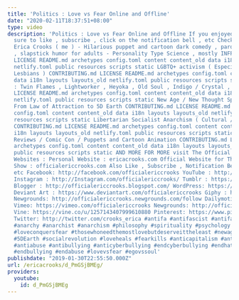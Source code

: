 ```yaml
---
title: 'Politics : Love vs Fear Online and Offline'
date: "2020-02-11T18:37:51+08:00"
type: video
description: 'Politics : Love vs Fear Online and Offline If you enjoyed this , make
  sure to like , subscribe , click on the notification bell , etc Check out more from
  Erica Crooks ( me ) - Hilarious puppet and cartoon dark comedy , parodies , satire
  , slapstick humor for adults - Personality Type Science , mostly INFP CONTRIBUTING.md
  LICENSE README.md archetypes config.toml content content_old data i18n layouts layouts_old
  netlify.toml public resources scripts static LGBTQ+ activism ( Especially Transgender
  Lesbians ) CONTRIBUTING.md LICENSE README.md archetypes config.toml content content_old
  data i18n layouts layouts_old netlify.toml public resources scripts static Empath
  : Twin Flames , Lightworker , Heyoka , Old Soul , Indigo / Crystal , Starseeds CONTRIBUTING.md
  LICENSE README.md archetypes config.toml content content_old data i18n layouts layouts_old
  netlify.toml public resources scripts static New Age / New Thought Spirituality
  From Law of Attraction to 5D Earth CONTRIBUTING.md LICENSE README.md archetypes
  config.toml content content_old data i18n layouts layouts_old netlify.toml public
  resources scripts static Libertarian Socialist Anarchism ( Cultural / Pacifism )
  CONTRIBUTING.md LICENSE README.md archetypes config.toml content content_old data
  i18n layouts layouts_old netlify.toml public resources scripts static Pop Culture
  Reviews / Comic Con / Puppets and Cartoon Animation CONTRIBUTING.md LICENSE README.md
  archetypes config.toml content content_old data i18n layouts layouts_old netlify.toml
  public resources scripts static AND MORE FOR MORE visit The Official Erica Crooks
  Websites : Personal Website : ericacrooks.com Official Website for The Erica Crooks
  Show : officialericcrooks.com Also Like , Subscribe , Notification Bell thingy ,
  etc Facebook: http://facebook.com/officialericcrooks YouTube : http://youtube.com/user/officialericcrooks
  Instagram : http://Instagram.com/officialericcrooks/ Tumblr : https://officialericcrooks.tumblr.com/
  Blogger : http://officialericcrooks.blogspot.com/ WordPress: https://officialericcrooks.wordpress.com
  Deviant Art : https://www.deviantart.com/officialericcrooks Giphy : https://giphy.com/channel/ericacrooks
  Newgrounds: http://officialericcrooks.newgrounds.com/follow Dailymotion : http://www.dailymotion.com/user/officialericcrooks/1
  Vimeo: https://vimeo.com/officialericcrooks Newgrounds: http://officialericcrooks.newgrounds.com
  Vine: https://vine.co/u/1257143407999610880 Pinterest: https://www.pinterest.com/officialec1/
  Twitter: http://twitter.com/crooks_erica #antifa #antifascist #antifascism #anarchist
  #anarchy #anarchist #anarchism #philosophy #spirituality #psychology #loveconquershate
  #loveconquersfear #thosewhoneedthemostlovebutdeserveittheleast #newage #newthought
  #5DEarth #socialrevolution #loveheals #fearkills #anticapitalism #anticapitalist
  #antiabuse #antibullying #anticyberbullying #endcyberbullying #endhate #endfear
  #endbullying #endabuse #lovevsfear #egovssoul'
publishdate: "2019-01-30T22:55:50.000Z"
url: /ericacrooks/d_PmGSjBMEg/
providers:
  youtube:
    id: d_PmGSjBMEg
---
```

